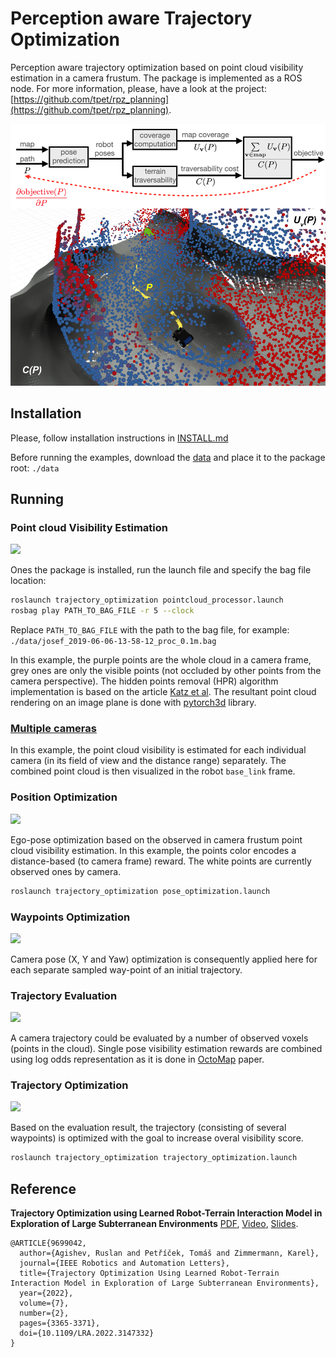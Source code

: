 # Perception aware Trajectory Optimization

Perception aware trajectory optimization based on point cloud visibility estimation in a camera frustum.
The package is implemented as a ROS node.
For more information, please, have a look at the project:
[https://github.com/tpet/rpz_planning](https://github.com/tpet/rpz_planning).

[![](https://github.com/tpet/rpz_planning/blob/master/docs/demo.png)](https://youtu.be/0KzWxQjTqWM)

## Installation

Please, follow installation instructions in
[INSTALL.md](https://github.com/RuslanAgishev/trajectory_optimization/blob/master/INSTALL.md)

Before running the examples, download the
[data](https://drive.google.com/drive/folders/1sMELVBemqDqCp_4_0Nr6FzQkWbflS-Hl?usp=sharing)
and place it to the package root: `./data`

## Running

### Point cloud Visibility Estimation

![](./demos/hpr.gif)

Ones the package is installed, run the launch file and specify the bag file location:
```bash
roslaunch trajectory_optimization pointcloud_processor.launch
rosbag play PATH_TO_BAG_FILE -r 5 --clock
```
Replace `PATH_TO_BAG_FILE` with the path to the bag file, for example: `./data/josef_2019-06-06-13-58-12_proc_0.1m.bag`

In this example, the purple points are the whole cloud in a camera frame,
grey ones are only the visible points (not occluded by other points from the camera perspective).
The hidden points removal (HPR) algorithm implementation is based on the article
[Katz et al](http://www.weizmann.ac.il/math/ronen/sites/math.ronen/files/uploads/katz_tal_basri_-_direct_visibility_of_point_sets.pdf
).
The resultant point cloud rendering on an image plane is done with
[pytorch3d](https://github.com/facebookresearch/pytorch3d) library.

### [Multiple cameras](https://drive.google.com/file/d/1PFs8tzX9B3NjMi_c10OxPncgxdCq6Dm_/view?usp=sharing)

In this example, the point cloud visibility is estimated for each individual camera
(in its field of view and the distance range) separately.
The combined point cloud is then visualized in the robot `base_link` frame.

### Position Optimization

![](./demos/cam_pose_opt.gif)

Ego-pose optimization based on the observed in camera frustum point cloud visibility estimation.
In this example, the points color encodes a distance-based (to camera frame) reward.
The white points are currently observed ones by camera.

```bash
roslaunch trajectory_optimization pose_optimization.launch
```

### Waypoints Optimization

![](./demos/cam_wps_opt.gif)

Camera pose (X, Y and Yaw) optimization is consequently applied here for each separate sampled way-point
of an initial trajectory.

### Trajectory Evaluation

![](./demos/cam_traj_eval.gif)

A camera trajectory could be evaluated by a number of observed voxels (points in the cloud).
Single pose visibility estimation rewards are combined using log odds representation as it
is done in [OctoMap](https://www.researchgate.net/publication/235008236_OctoMap_A_Probabilistic_Flexible_and_Compact_3D_Map_Representation_for_Robotic_Systems) paper.

### Trajectory Optimization

![](./demos/cam_traj_opt.gif)

Based on the evaluation result, the trajectory (consisting of several waypoints)
is optimized with the goal to increase overal visibility score.

```bash
roslaunch trajectory_optimization trajectory_optimization.launch
```

## Reference

**Trajectory Optimization using Learned Robot-Terrain Interaction Model in Exploration of Large Subterranean Environments** [PDF](https://ieeexplore.ieee.org/document/9699042), [Video](https://youtu.be/0KzWxQjTqWM), [Slides](https://docs.google.com/presentation/d/1WUqTYKdAe21JxEmdzwivXqo7qX3y2ghoJC7UWHFKY10/edit?usp=sharing).

```
@ARTICLE{9699042,
  author={Agishev, Ruslan and Petříček, Tomáš and Zimmermann, Karel},
  journal={IEEE Robotics and Automation Letters}, 
  title={Trajectory Optimization Using Learned Robot-Terrain Interaction Model in Exploration of Large Subterranean Environments}, 
  year={2022},
  volume={7},
  number={2},
  pages={3365-3371},
  doi={10.1109/LRA.2022.3147332}
}
```
